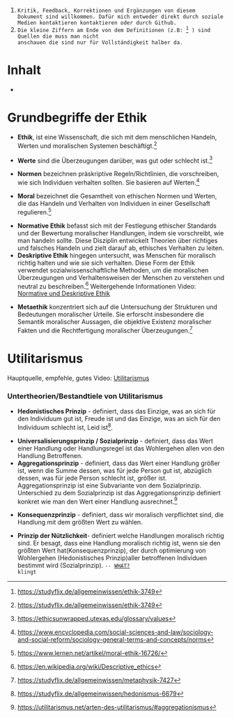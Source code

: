 1. <code>Kritik, Feedback, Korrektionen und Ergänzungen von diesem Dokument sind willkommen. Dafür mich entweder direkt durch soziale Medien kontaktieren kontaktieren oder durch Github.</code>
2. <code>Die kleine Ziffern am Ende von dem Definitionen (z.B: [^1] ) sind Quellen die muss man nicht anschauen die sind nur für Vollständigkeit halber da.</code>
[^1]: https://studyflix.de/allgemeinwissen/ethik-3749
# Inhalt
-
# Grundbegriffe der Ethik

- **Ethik**, ist eine Wissenschaft, die sich mit dem menschlichen Handeln, Werten und moralischen Systemen beschäftigt.[^2]
[^2]: https://studyflix.de/allgemeinwissen/ethik-3749
- **Werte** sind die Überzeugungen darüber, was gut oder schlecht ist.[^3]
[^3]: https://ethicsunwrapped.utexas.edu/glossary/values
- **Normen** bezeichnen präskriptive Regeln/Richtlinien, die vorschreiben, wie sich Individuen verhalten sollten. Sie basieren auf Werten.[^4]
[^4]: https://www.encyclopedia.com/social-sciences-and-law/sociology-and-social-reform/sociology-general-terms-and-concepts/norms
- **Moral** bezeichnet die Gesamtheit von ethischen Normen und Werten, die das Handeln und Verhalten von Individuen in einer Gesellschaft regulieren.[^5]
[^5]: https://www.lernen.net/artikel/moral-ethik-16726/
- **Normative Ethik** befasst sich mit der Festlegung ethischer Standards und der Bewertung moralischer Handlungen, indem sie vorschreibt, wie man handeln sollte. Diese Disziplin entwickelt Theorien über richtiges und falsches Handeln und zielt darauf ab, ethisches Verhalten zu leiten.
- **Deskriptive Ethik** hingegen untersucht, was Menschen für moralisch richtig halten und wie sie sich verhalten. Diese Form der Ethik verwendet sozialwissenschaftliche Methoden, um die moralischen Überzeugungen und Verhaltensweisen der Menschen zu verstehen und neutral zu beschreiben.[^6] Weitergehende Informationen Video: [Normative und Deskriptive Ethik](https://www.youtube.com/watch?v=1X6R8ze7O0I&list=PL7YPshZMeLIazts4sq6UQ2kpjsUxhHaBd&index=25)
[^6]: https://en.wikipedia.org/wiki/Descriptive_ethics
- **Metaethik** konzentriert sich auf die Untersuchung der Strukturen und Bedeutungen moralischer Urteile. Sie erforscht insbesondere die Semantik moralischer Aussagen, die objektive Existenz moralischer Fakten und die Rechtfertigung moralischer Überzeugungen.[^7]
[^7]: https://studyflix.de/allgemeinwissen/metaphysik-7427

# Utilitarismus
Hauptquelle, empfehle, gutes Video: [Utilitarismus](https://www.youtube.com/watch?v=03ESwNlyG8k&list=PL7YPshZMeLIazts4sq6UQ2kpjsUxhHaBd&index=1)

### Untertheorien/Bestandtiele von Utilitarismus
- **Hedonistisches Prinzip** - definiert, dass das Einzige, was an sich für den Individuum gut ist, Freude ist und das Einzige, was an sich für den Individuum schlecht ist, Leid ist[^8].
[^8]: https://studyflix.de/allgemeinwissen/hedonismus-6679
- **Universalisierungsprinzip / Sozialprinzip** - definiert, dass das Wert einer Handlung oder Handlungsregel ist das Wohlergehen allen von den Handlung Betroffenen. 
- **Aggregationsprinzip** - definiert, dass das Wert einer Handlung größer ist, wenn die Summe dessen, was für jede Person gut ist, abzüglich dessen, was für jede Person schlecht ist, größer ist. Aggregationsprinzip ist eine Subvariante von dem Sozialprinzip. Unterschied zu dem Sozialprinzip ist das Aggregationsprinzip definiert konkret wie man den Wert einer Handlung ausrechnet.[^9]
[^9]: https://utilitarismus.net/arten-des-utilitarismus/#aggregationismus
- **Konsequenzprinzip** - definiert, dass wir moralisch verpflichtet sind, die Handlung mit dem größten Wert zu wählen.

- **Prinzip der Nützlichkeit**- definiert welche Handlungen moralisch richtig sind. Er besagt, dass eine Handlung moralisch richtig ist, wenn sie den größten Wert hat(Konsequenzprinzip), der durch optimierung von Wohlergehen (Hedonistisches Prinzip)aller betroffenen Individuen bestimmt wird (Sozialprinzip). <code>-- [WHAT?](https://www.youtube.com/watch?v=AjezlmZs3aw) klingt</code>
